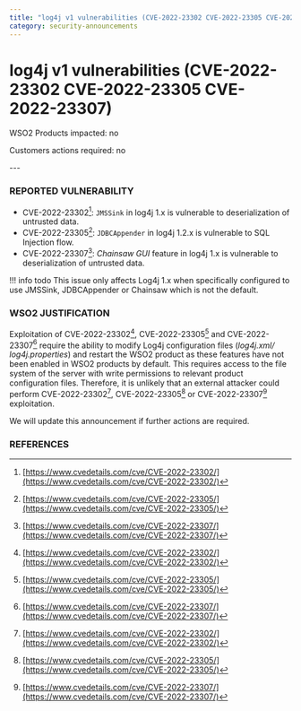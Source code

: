 ```yaml
---
title: "log4j v1 vulnerabilities (CVE-2022-23302 CVE-2022-23305 CVE-2022-23307)"
category: security-announcements
---
```


# log4j v1 vulnerabilities (CVE-2022-23302 CVE-2022-23305 CVE-2022-23307)

<p class="doc-info">WSO2 Products impacted: no</p>
<p class="doc-info">Customers actions required: no</p>
---

### REPORTED VULNERABILITY
* CVE-2022-23302[^1]: `JMSSink` in log4j 1.x is vulnerable to deserialization of untrusted data.
* CVE-2022-23305[^2]: `JDBCAppender` in log4j 1.2.x is vulnerable to SQL Injection flow.
* CVE-2022-23307[^3]: *Chainsaw GUI* feature in log4j 1.x is vulnerable to deserialization of untrusted data.

!!! info todo
    This issue only affects Log4j 1.x when specifically configured to use JMSSink, JDBCAppender or Chainsaw which is not the default.


### WSO2 JUSTIFICATION
Exploitation of CVE-2022-23302[^1], CVE-2022-23305[^2] and CVE-2022-23307[^3] require the ability to modify Log4j configuration files (*log4j.xml/ log4j.properties*) and restart the WSO2 product as these features have not been enabled in WSO2 products by default. This requires access to the file system of the server with write permissions to relevant product configuration files. Therefore, it is unlikely that an external attacker could perform CVE-2022-23302[^1], CVE-2022-23305[^2] or CVE-2022-23307[^3] exploitation.

We will update this announcement if further actions are required.


### REFERENCES
[^1]: [https://www.cvedetails.com/cve/CVE-2022-23302/](https://www.cvedetails.com/cve/CVE-2022-23302/)
[^2]: [https://www.cvedetails.com/cve/CVE-2022-23305/](https://www.cvedetails.com/cve/CVE-2022-23305/)
[^3]: [https://www.cvedetails.com/cve/CVE-2022-23307/](https://www.cvedetails.com/cve/CVE-2022-23307/)
